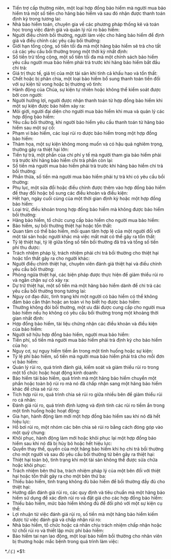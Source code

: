 * Tiền trợ cấp thường niên, một loại hợp đồng bảo hiểm mà người mua bảo hiểm trả một số tiền cho hãng bảo hiểm và sau đó nhận được thanh toán định kỳ trong tương lai: 
* Nhà bảo hiểm toán, chuyên gia về các phương pháp thống kê và toán học trong việc đánh giá và quản lý rủi ro bảo hiểm: 
* Người điều chỉnh bồi thường, người làm việc cho hãng bảo hiểm để định giá và điều chỉnh các yêu cầu bồi thường: 
* Giới hạn tổng cộng, số tiền tối đa mà một hãng bảo hiểm sẽ trả cho tất cả các yêu cầu bồi thường trong một thời kỳ nhất định: 
* Số tiền trừ tổng cộng, một số tiền tối đa mà một chính sách bảo hiểm yêu cầu người mua bảo hiểm phải trả trước khi hãng bảo hiểm bắt đầu chi trả: 
* Giá trị thực tế, giá trị của một tài sản khi tính cả khấu hao và tổn thất: 
* Chết hoặc bị phân chia, một loại bảo hiểm bổ sung thanh toán tiền đối với sự kiện tử vong hoặc bị thương vô tình: 
* Hành động của Chúa, sự kiện tự nhiên hoặc không thể kiểm soát được bởi con người: 
* Người hưởng lợi, người được nhận thanh toán từ hợp đồng bảo hiểm khi một sự kiện được bảo hiểm xảy ra: 
* Môi giới, người đại diện cho người mua bảo hiểm khi mua và quản lý các hợp đồng bảo hiểm: 
* Yêu cầu bồi thường, khi người bảo hiểm yêu cầu thanh toán từ hãng bảo hiểm sau một sự cố: 
* Phạm vi bảo hiểm, các loại rủi ro được bảo hiểm trong một hợp đồng bảo hiểm: 
* Thảm họa, một sự kiện không mong muốn và có hậu quả nghiêm trọng, thường gây ra thiệt hại lớn: 
* Tiền tự trả, một phần của chi phí y tế mà người tham gia bảo hiểm phải trả trước khi hãng bảo hiểm chi trả phần còn lại: 
* Số tiền mà người mua bảo hiểm phải trả trước khi hãng bảo hiểm chi trả bồi thường: 
* Phần thừa, số tiền mà người mua bảo hiểm phải tự trả khi có yêu cầu bồi thường: 
* Phụ lục, một sửa đổi hoặc điều chỉnh được thêm vào hợp đồng bảo hiểm để thay đổi hoặc bổ sung các điều khoản và điều kiện: 
* Hết hạn, ngày cuối cùng của một thời gian định kỳ hoặc một hợp đồng bảo hiểm: 
* Loại trừ, điều khoản trong hợp đồng bảo hiểm mà không được bảo hiểm bồi thường: 
* Hãng bảo hiểm, tổ chức cung cấp bảo hiểm cho người mua bảo hiểm: 
* Bảo hiểm, sự bồi thường thiệt hại hoặc tổn thất: 
* Quan tâm có thể bảo hiểm, mối quan tâm hợp lệ của một người đối với một tài sản hoặc người khác mà việc mất mát có thể gây ra tổn thất: 
* Tỷ lệ thiệt hại, tỷ lệ giữa tổng số tiền bồi thường đã trả và tổng số tiền phí thu được: 
* Trách nhiệm pháp lý, trách nhiệm phải chi trả bồi thường cho thiệt hại hoặc tổn thất gây ra cho người khác: 
* Người điều chỉnh thiệt hại, chuyên viên đánh giá thiệt hại và điều chỉnh yêu cầu bồi thường: 
* Phòng ngừa thiệt hại, các biện pháp được thực hiện để giảm thiểu rủi ro và ngăn chặn sự cố xảy ra: 
* Dự trữ thiệt hại, một số tiền mà một hãng bảo hiểm dành để chi trả các yêu cầu bồi thường trong tương lai: 
* Nguy cơ đạo đức, tình trạng khi một người có bảo hiểm có thể không đảm bảo cẩn thận hoặc an toàn vì họ biết họ được bảo hiểm: 
* Thưởng không đòi bồi thường, một ưu đãi được cung cấp cho người mua bảo hiểm nếu họ không có yêu cầu bồi thường trong một khoảng thời gian nhất định: 
* Hợp đồng bảo hiểm, tài liệu chứng nhận các điều khoản và điều kiện của bảo hiểm: 
* Người sở hữu hợp đồng bảo hiểm, người mua bảo hiểm: 
* Tiền phí, số tiền mà người mua bảo hiểm phải trả định kỳ cho bảo hiểm của họ: 
* Nguy cơ, sự nguy hiểm tiềm ẩn trong một tình huống hoặc sự kiện: 
* Tỷ lệ phí bảo hiểm, số tiền mà người mua bảo hiểm phải trả cho mỗi đơn vị bảo hiểm: 
* Quản lý rủi ro, quá trình đánh giá, kiểm soát và giảm thiểu rủi ro trong một tổ chức hoặc hoạt động kinh doanh: 
* Bảo hiểm tái bảo hiểm, quá trình mà một hãng bảo hiểm chuyển một phần hoặc toàn bộ rủi ro mà nó đã chấp nhận sang một hãng bảo hiểm khác để chia sẻ rủi ro: 
* Tích hợp rủi ro, quá trình chia sẻ rủi ro giữa nhiều bên để giảm thiểu rủi ro cá nhân: 
* Đánh giá rủi ro, quá trình định lượng và định tính các rủi ro tiềm ẩn trong một tình huống hoặc hoạt động: 
* Gia hạn, hành động làm mới một hợp đồng bảo hiểm sau khi nó đã hết hiệu lực: 
* Hồ bơi rủi ro, một nhóm các bên chia sẻ rủi ro bằng cách đóng góp vào một quỹ chung: 
* Khôi phục, hành động làm mới hoặc khôi phục lại một hợp đồng bảo hiểm sau khi nó đã bị hủy bỏ hoặc hết hiệu lực: 
* Quyền thay thế, quyền của một hãng bảo hiểm khi họ chi trả bồi thường cho một người và sau đó yêu cầu bồi thường từ bên gây ra thiệt hại: 
* Thiệt hại toàn bộ, tình trạng khi một tài sản không thể được sửa chữa hoặc khôi phục: 
* Trách nhiệm bên thứ ba, trách nhiệm pháp lý của một bên đối với thiệt hại hoặc tổn thất gây ra cho một bên thứ ba: 
* Thiếu bảo hiểm, tình trạng không đủ bảo hiểm để bồi thường đầy đủ cho thiệt hại: 
* Hướng dẫn đánh giá rủi ro, các quy định và tiêu chuẩn mà một hãng bảo hiểm sử dụng để xác định rủi ro và đặt giá cho các hợp đồng bảo hiểm: 
* Thiếu bảo hiểm, mức bảo hiểm không đủ để đối phó với một sự kiện cụ thể: 
* Lợi nhuận từ việc đánh giá rủi ro, số tiền mà một hãng bảo hiểm kiếm được từ việc đánh giá và chấp nhận rủi ro: 
* Nhà bảo hiểm, tổ chức hoặc cá nhân chịu trách nhiệm chấp nhận hoặc từ chối rủi ro và thiết lập mức phí bảo hiểm: 
* Bảo hiểm tai nạn lao động, một loại bảo hiểm bồi thường cho nhân viên bị thương hoặc mắc bệnh trong quá trình làm việc: 

\*.*\/:(.*)
*$1: 